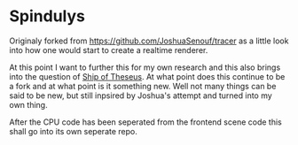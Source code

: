 Spindulys
======

Originaly forked from https://github.com/JoshuaSenouf/tracer as a little look into how one would start to create a realtime renderer.

At this point I want to further this for my own research and this also brings into the question of [Ship of Theseus](https://en.wikipedia.org/wiki/Ship_of_Theseus). At what point does this continue to be a fork and at what point is it something new. Well not many things can be said to be new, but still inpsired by Joshua's attempt and turned into my own thing.


After the CPU code has been seperated from the frontend scene code this shall go into its own seperate repo.
